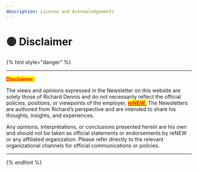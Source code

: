```yaml
---
description: License and Acknowledgements
---
```


# 🟡 Disclaimer

{% hint style="danger" %}


***

<mark style="color:red;">**Disclaimer:**</mark>

The views and opinions expressed in the Newsletter on this website are solely those of Richard Dennis and do not necessarily reflect the official policies, positions, or viewpoints of the employer, [<mark style="color:red;">**reNEW.**</mark>](https://renew.ku.dk/) The Newsletters are authored from Richard’s perspective and are intended to share his thoughts, insights, and experiences.

Any opinions, interpretations, or conclusions presented herein are his own and should not be taken as official statements or endorsements by reNEW or any affiliated organization. Please refer directly to the relevant organizational channels for official communications or policies.

***


{% endhint %}
